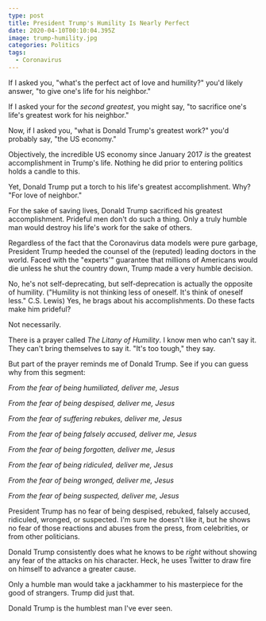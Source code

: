 ```yaml
---
type: post
title: President Trump's Humility Is Nearly Perfect
date: 2020-04-10T00:10:04.395Z
image: trump-humility.jpg
categories: Politics
tags:
  - Coronavirus
---
```

If I asked you, "what's the perfect act of love and humility?" you'd likely answer, "to give one's life for his neighbor."

If I asked your for the *second greatest*, you might say, "to sacrifice one's life's greatest work for his neighbor." 

Now, if I asked you, "what is Donald Trump's greatest work?" you'd probably say, "the US economy." 

Objectively, the incredible US economy since January 2017 *is* the greatest accomplishment in Trump's life. Nothing he did prior to entering politics holds a candle to this. 

Yet, Donald Trump put a torch to his life's greatest accomplishment. Why? "For love of neighbor." 

For the sake of saving lives, Donald Trump sacrificed his greatest accomplishment. Prideful men don't do such a thing. Only a truly humble man would destroy his life's work for the sake of others. 

Regardless of the fact that the Coronavirus data models were pure garbage, President Trump heeded the counsel of the (reputed) leading doctors in the world. Faced with the "experts'" guarantee that millions of Americans would die unless he shut the country down, Trump made a very humble decision. 

No, he's not self-deprecating, but self-deprecation is actually the opposite of humility. ("Humility is not thinking less of oneself. It's think of oneself less." C.S. Lewis) Yes, he brags about his accomplishments. Do these facts make him prideful? 

Not necessarily.

There is a prayer called *The Litany of Humility*. I know men who can't say it. They can't bring themselves to say it. "It's too tough," they say. 

But part of the prayer reminds me of Donald Trump. See if you can guess why from this segment:

*From the fear of being humiliated, deliver me, Jesus*

*From the fear of being despised, deliver me, Jesus*

*From the fear of suffering rebukes, deliver me, Jesus*

*From the fear of being falsely accused, deliver me, Jesus*

*From the fear of being forgotten, deliver me, Jesus*

*From the fear of being ridiculed, deliver me, Jesus* 

*From the fear of being wronged, deliver me, Jesus* 

*From the fear of being suspected, deliver me, Jesus*

President Trump has no fear of being despised, rebuked, falsely accused, ridiculed, wronged, or suspected. I'm sure he doesn't like it, but he shows no fear of those reactions and abuses from the press, from celebrities, or from other politicians. 

Donald Trump consistently does what he knows to be *right* without showing any fear of the attacks on his character. Heck, he uses Twitter to draw fire on himself to advance a greater cause.

Only a humble man would take a jackhammer to his masterpiece for the good of strangers. Trump did just that. 

Donald Trump is the humblest man I've ever seen. 